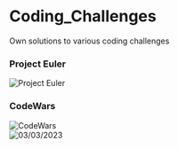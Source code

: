 # Coding_Challenges
Own solutions to various coding challenges

### Project Euler  
![Project Euler](https://projecteuler.net/profile/sudo_lupus.png)

### CodeWars  
![CodeWars]([https://www.codewars.com/users/Kronos1886/badges/large])  
![03/03/2023](https://user-images.githubusercontent.com/67869327/222584425-2988dcd3-e72f-4f96-a47c-cb79a8772b9c.png)

